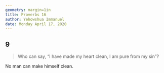 ```yaml
---
geometry: margin=1in
title: Proverbs 16
author: Yehowshua Immanuel
date: Monday April 17, 2020
---
```


## 9
> Who can say, “I have made my heart clean,
> I am pure from my sin”?

No man can make himself clean.